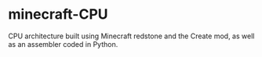 # minecraft-CPU
CPU architecture built using Minecraft redstone and the Create mod, as well as an assembler coded in Python.
